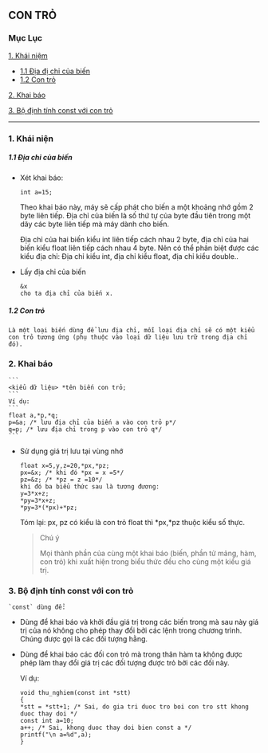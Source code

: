 ## **CON TRỎ**

### Mục Lục

[1. Khái niệm](#kn)

- [1.1 Địa đị chỉ của biến](#dc)
- [1.2 Con trỏ](#cn)

[2. Khai báo](#kb)

[3. Bộ định tính const với con trỏ](#bd)

---

<a name="kn"></a>
### 1. Khái niện

<a name="dc"></a>
##### 1.1 Địa chỉ của biến

* Xét khai báo: 
	```
	int a=15;
    ```
	Theo khai báo này, máy sẽ cấp phát cho biến a một khoảng nhớ gồm 2 byte liên
	tiếp. Ðịa chỉ của biến là số thứ tự của byte đầu tiên trong một dãy các byte liên
	tiếp mà máy dành cho biến.
    
    Ðịa chỉ của hai biến kiểu int liên tiếp
	cách nhau 2 byte, địa chỉ của hai biến kiểu float liên tiếp cách nhau 4 byte. Nên có
	thể phân biệt được các kiểu địa chỉ: Ðịa chỉ kiểu int, địa chỉ kiểu float, địa chỉ
	kiểu double..
 * Lấy địa chỉ của biến

	```
	&x
	cho ta địa chỉ của biến x.
	```
	
<a name="cn"></a>	
##### 1.2 Con trỏ

	Là một loại biến dùng để lưu địa chỉ, mỗi loại địa chỉ sẽ có một kiểu con trỏ tương ứng (phụ thuộc vào loại dữ liệu lưu trữ trong địa chỉ đó).

<a name="kb"></a>
### 2. Khai báo

	```
	<kiểu dữ liệu> *tên biến con trỏ;
	```
	Ví dụ:
    ```
  	float a,*p,*q;
	p=&a; /* lưu địa chỉ của biến a vào con trỏ p*/
	q=p; /* lưu địa chỉ trong p vào con trỏ q*/
    ```
	
  * Sử dụng giá trị lưu tại vùng nhớ
	````
	float x=5,y,z=20,*px,*pz;
	px=&x; /* khi đó *px = x =5*/
	pz=&z; /* *pz = z =10*/
	khi đó ba biểu thức sau là tương đương:
	y=3*x+z;
	*py=3*x+z;
	*py=3*(*px)+*pz;
    ````
	Tóm lại: px, pz có kiểu là con trỏ float thì *px,*pz thuộc kiểu số thực.
    
    >Chú ý
    >
    > Mọi thành phần của cùng một khai báo (biến, phần tử mảng, hàm, con trỏ) khi xuất 		hiện trong biểu thức đều cho cùng một kiểu giá trị.

<a name="bd"></a>
### 3. Bộ định tính const với con trỏ

	`const` dùng để: 

* Dùng để khai báo và khởi đầu giá trị trong các biến trong mà sau này giá trị của nó không cho phép thay đổi bởi các lệnh trong chương trình. Chúng được gọi là các đối tượng
hằng.
* Dùng để khai báo các đối con trỏ mà trong thân hàm ta không được phép làm thay đổi giá
trị các đối tượng được trỏ bởi các đối này.

	Ví dụ:
    ````
    void thu_nghiem(const int *stt)
	{
	*stt = *stt+1; /* Sai, do gia tri duoc tro boi con tro stt khong duoc thay doi */
    const int a=10;
	a++; /* Sai, khong duoc thay doi bien const a */
	printf("\n a=%d",a);
	}
    ````
